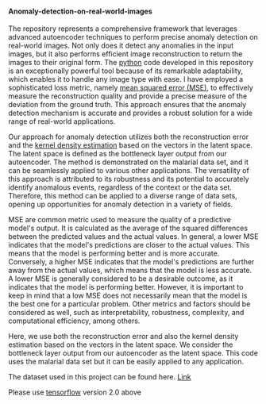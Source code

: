 #### Anomaly-detection-on-real-world-images


The repository represents a comprehensive framework that leverages advanced autoencoder techniques to perform precise anomaly detection on real-world images. Not only does it detect any anomalies in the input images, but it also performs efficient image reconstruction to return the images to their original form. The [python](https://www.python.org/) code developed in this repository is an exceptionally powerful tool because of its remarkable adaptability, which enables it to handle any image type with ease. I have employed a sophisticated loss metric, namely [mean squared error (MSE)](https://www.statisticshowto.com/probability-and-statistics/statistics-definitions/mean-squared-error/), to effectively measure the reconstruction quality and provide a precise measure of the deviation from the ground truth. This approach ensures that the anomaly detection mechanism is accurate and provides a robust solution for a wide range of real-world applications.  


Our approach for anomaly detection utilizes both the reconstruction error and the [kernel density estimation](https://deepai.org/machine-learning-glossary-and-terms/kernel-density-estimation) based on the vectors in the latent space. The latent space is defined as the bottleneck layer output from our autoencoder. The method is demonstrated on the malarial data set, and it can be seamlessly applied to various other applications. The versatility of this approach is attributed to its robustness and its potential to accurately identify anomalous events, regardless of the context or the data set. Therefore, this method can be applied to a diverse range of data sets, opening up opportunities for anomaly detection in a variety of fields.


MSE are common metric used to measure the quality of a predictive model's output. It is calculated as the average of the squared differences between the predicted values and the actual values. In general, a lower MSE indicates that the model's predictions are closer to the actual values. This means that the model is performing better and is more accurate. Conversely, a higher MSE indicates that the model's predictions are further away from the actual values, which means that the model is less accurate. A lower MSE is generally considered to be a desirable outcome, as it indicates that the model is performing better. However, it is important to keep in mind that a low MSE does not necessarily mean that the model is the best one for a particular problem. Other metrics and factors should be considered as well, such as interpretability, robustness, complexity, and computational efficiency, among others.


Here, we use both the reconstruction error and also the kernel density estimation based on the vectors in the latent space. We consider the bottleneck layer output from our autoencoder as the latent space. This code uses the malarial data set but it can be easily applied to any application.



The dataset used in this project can be found here. [Link](https://www.kaggle.com/code/chiranjeevbit/detecting-malaria-val-accuracy-97/data)

Please use [tensorflow](https://pypi.org/project/tensorflow/) version 2.0 above

